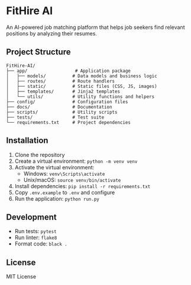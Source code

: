# FitHire AI

An AI-powered job matching platform that helps job seekers find relevant positions by analyzing their resumes.

## Project Structure

```
FitHire-AI/
├── app/                  # Application package
│   ├── models/          # Data models and business logic
│   ├── routes/          # Route handlers
│   ├── static/          # Static files (CSS, JS, images)
│   ├── templates/       # Jinja2 templates
│   └── utils/           # Utility functions and helpers
├── config/              # Configuration files
├── docs/                # Documentation
├── scripts/             # Utility scripts
├── tests/               # Test suite
└── requirements.txt     # Project dependencies
```

## Installation

1. Clone the repository
2. Create a virtual environment: `python -m venv venv`
3. Activate the virtual environment:
   - Windows: `venv\Scripts\activate`
   - Unix/macOS: `source venv/bin/activate`
4. Install dependencies: `pip install -r requirements.txt`
5. Copy `.env.example` to `.env` and configure
6. Run the application: `python run.py`

## Development

- Run tests: `pytest`
- Run linter: `flake8`
- Format code: `black .`

## License

MIT License
